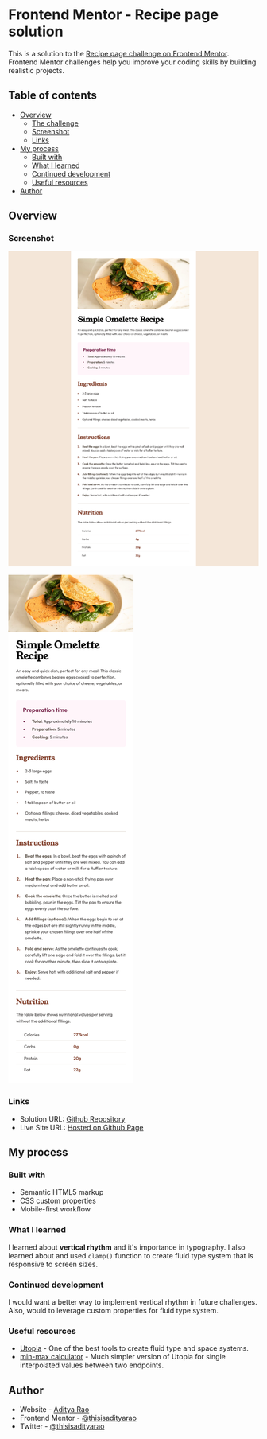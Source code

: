 # Frontend Mentor - Recipe page solution

This is a solution to the [Recipe page challenge on Frontend Mentor](https://www.frontendmentor.io/challenges/recipe-page-KiTsR8QQKm). Frontend Mentor challenges help you improve your coding skills by building realistic projects.

## Table of contents

- [Overview](#overview)
  - [The challenge](#the-challenge)
  - [Screenshot](#screenshot)
  - [Links](#links)
- [My process](#my-process)
  - [Built with](#built-with)
  - [What I learned](#what-i-learned)
  - [Continued development](#continued-development)
  - [Useful resources](#useful-resources)
- [Author](#author)

## Overview

### Screenshot

![](./screenshot_desktop.png)

![](./screenshot_mobile.png)

### Links

- Solution URL: [Github Repository](https://github.com/thisisadityarao/FM-recipe-page)
- Live Site URL: [Hosted on Github Page](https://thisisadityarao.github.io/FM-recipe-page/)

## My process

### Built with

- Semantic HTML5 markup
- CSS custom properties
- Mobile-first workflow

### What I learned

I learned about **vertical rhythm** and it's importance in typography. I also learned about and used `clamp()` function to create fluid type system that is responsive to screen sizes.

### Continued development

I would want a better way to implement vertical rhythm in future challenges. Also, would to leverage custom properties for fluid type system.

### Useful resources

- [Utopia](https://utopia.fyi/) - One of the best tools to create fluid type and space systems.
- [min-max calculator](https://min-max-calculator.9elements.com/) - Much simpler version of Utopia for single interpolated values between two endpoints.

## Author

- Website - [Aditya Rao](https://adityarao.netlify.app/)
- Frontend Mentor - [@thisisadityarao](https://www.frontendmentor.io/profile/thisisadityarao)
- Twitter - [@thisisadityarao](https://www.twitter.com/thisisadityarao)
